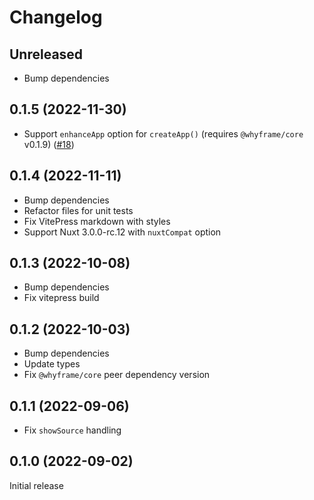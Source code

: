 # Changelog

## Unreleased

- Bump dependencies

## 0.1.5 (2022-11-30)

- Support `enhanceApp` option for `createApp()` (requires `@whyframe/core` v0.1.9) ([#18](https://github.com/bluwy/whyframe/issues/18))

## 0.1.4 (2022-11-11)

- Bump dependencies
- Refactor files for unit tests
- Fix VitePress markdown with styles
- Support Nuxt 3.0.0-rc.12 with `nuxtCompat` option

## 0.1.3 (2022-10-08)

- Bump dependencies
- Fix vitepress build

## 0.1.2 (2022-10-03)

- Bump dependencies
- Update types
- Fix `@whyframe/core` peer dependency version

## 0.1.1 (2022-09-06)

- Fix `showSource` handling

## 0.1.0 (2022-09-02)

Initial release

